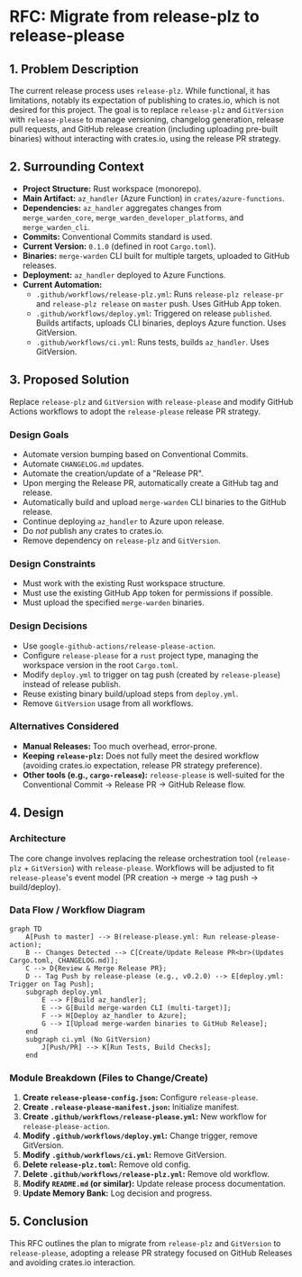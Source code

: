 # RFC: Migrate from release-plz to release-please

## 1. Problem Description

The current release process uses `release-plz`. While functional, it has limitations, notably its
expectation of publishing to crates.io, which is not desired for this project. The goal is to
replace `release-plz` and `GitVersion` with `release-please` to manage versioning, changelog
generation, release pull requests, and GitHub release creation (including uploading pre-built
binaries) without interacting with crates.io, using the release PR strategy.

## 2. Surrounding Context

* **Project Structure:** Rust workspace (monorepo).
* **Main Artifact:** `az_handler` (Azure Function) in `crates/azure-functions`.
* **Dependencies:** `az_handler` aggregates changes from `merge_warden_core`,
    `merge_warden_developer_platforms`, and `merge_warden_cli`.
* **Commits:** Conventional Commits standard is used.
* **Current Version:** `0.1.0` (defined in root `Cargo.toml`).
* **Binaries:** `merge-warden` CLI built for multiple targets, uploaded to GitHub releases.
* **Deployment:** `az_handler` deployed to Azure Functions.
* **Current Automation:**
  * `.github/workflows/release-plz.yml`: Runs `release-plz release-pr` and `release-plz release`
        on `master` push. Uses GitHub App token.
  * `.github/workflows/deploy.yml`: Triggered on release `published`. Builds artifacts, uploads
        CLI binaries, deploys Azure function. Uses GitVersion.
  * `.github/workflows/ci.yml`: Runs tests, builds `az_handler`. Uses GitVersion.

## 3. Proposed Solution

Replace `release-plz` and `GitVersion` with `release-please` and modify GitHub Actions workflows
to adopt the `release-please` release PR strategy.

### Design Goals

* Automate version bumping based on Conventional Commits.
* Automate `CHANGELOG.md` updates.
* Automate the creation/update of a "Release PR".
* Upon merging the Release PR, automatically create a GitHub tag and release.
* Automatically build and upload `merge-warden` CLI binaries to the GitHub release.
* Continue deploying `az_handler` to Azure upon release.
* Do *not* publish any crates to crates.io.
* Remove dependency on `release-plz` and `GitVersion`.

### Design Constraints

* Must work with the existing Rust workspace structure.
* Must use the existing GitHub App token for permissions if possible.
* Must upload the specified `merge-warden` binaries.

### Design Decisions

* Use `google-github-actions/release-please-action`.
* Configure `release-please` for a `rust` project type, managing the workspace version in the
    root `Cargo.toml`.
* Modify `deploy.yml` to trigger on tag push (created by `release-please`) instead of release
    publish.
* Reuse existing binary build/upload steps from `deploy.yml`.
* Remove `GitVersion` usage from all workflows.

### Alternatives Considered

* **Manual Releases:** Too much overhead, error-prone.
* **Keeping `release-plz`:** Does not fully meet the desired workflow (avoiding crates.io
    expectation, release PR strategy preference).
* **Other tools (e.g., `cargo-release`):** `release-please` is well-suited for the Conventional
    Commit -> Release PR -> GitHub Release flow.

## 4. Design

### Architecture

The core change involves replacing the release orchestration tool (`release-plz` + `GitVersion`)
with `release-please`. Workflows will be adjusted to fit `release-please`'s event model
(PR creation -> merge -> tag push -> build/deploy).

### Data Flow / Workflow Diagram

```mermaid
graph TD
    A[Push to master] --> B(release-please.yml: Run release-please-action);
    B -- Changes Detected --> C[Create/Update Release PR<br>(Updates Cargo.toml, CHANGELOG.md)];
    C --> D{Review & Merge Release PR};
    D -- Tag Push by release-please (e.g., v0.2.0) --> E[deploy.yml: Trigger on Tag Push];
    subgraph deploy.yml
        E --> F[Build az_handler];
        E --> G[Build merge-warden CLI (multi-target)];
        F --> H[Deploy az_handler to Azure];
        G --> I[Upload merge-warden binaries to GitHub Release];
    end
    subgraph ci.yml (No GitVersion)
        J[Push/PR] --> K[Run Tests, Build Checks];
    end
```

### Module Breakdown (Files to Change/Create)

1. **Create `release-please-config.json`:** Configure `release-please`.
2. **Create `.release-please-manifest.json`:** Initialize manifest.
3. **Create `.github/workflows/release-please.yml`:** New workflow for `release-please-action`.
4. **Modify `.github/workflows/deploy.yml`:** Change trigger, remove GitVersion.
5. **Modify `.github/workflows/ci.yml`:** Remove GitVersion.
6. **Delete `release-plz.toml`:** Remove old config.
7. **Delete `.github/workflows/release-plz.yml`:** Remove old workflow.
8. **Modify `README.md` (or similar):** Update release process documentation.
9. **Update Memory Bank:** Log decision and progress.

## 5. Conclusion

This RFC outlines the plan to migrate from `release-plz` and `GitVersion` to `release-please`,
adopting a release PR strategy focused on GitHub Releases and avoiding crates.io interaction.
